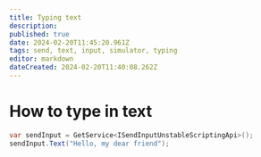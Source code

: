 ```yaml
---
title: Typing text
description: 
published: true
date: 2024-02-20T11:45:20.961Z
tags: send, text, input, simulator, typing
editor: markdown
dateCreated: 2024-02-20T11:40:08.262Z
---
```


# How to type in text

```csharp
var sendInput = GetService<ISendInputUnstableScriptingApi>();
sendInput.Text("Hello, my dear friend");
```
